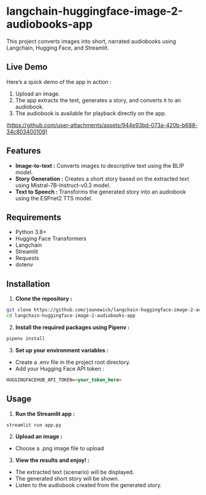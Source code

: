 # langchain-huggingface-image-2-audiobooks-app

This project converts images into short, narrated audiobooks using Langchain, Hugging Face, and Streamlit.

## Live Demo
Here’s a quick demo of the app in action :

1. Upload an image.
2. The app extracts the text, generates a story, and converts it to an audiobook.
3. The audiobook is available for playback directly on the app.

[(https://github.com/user-attachments/assets/944e93bd-073a-420b-b688-34c803400109)](https://github.com/user-attachments/assets/944e93bd-073a-420b-b688-34c803400109)

## Features
- **Image-to-text :** Converts images to descriptive text using the BLIP model.
- **Story Generation :** Creates a short story based on the extracted text using Mistral-7B-Instruct-v0.3 model.
- **Text to Speech :** Transforms the generated story into an audiobook using the ESPnet2 TTS model.

## Requirements
- Python 3.8+
- Hugging Face Transformers
- Langchain
- Streamlit
- Requests
- dotenv

## Installation
1. **Clone the repository :**
```bash
git clone https://github.com/jaunewick/langchain-huggingface-image-2-audiobooks-app.git
cd langchain-huggingface-image-2-audiobooks-app
```

2. **Install the required packages using Pipenv :**
```bash
pipenv install
```

3. **Set up your environment variables :**
- Create a .env file in the project root directory.
- Add your Hugging Face API token :
```md
HUGGINGFACEHUB_API_TOKEN=<your_token_here>
```

## Usage
1. **Run the Streamlit app :**
```bash
streamlit run app.py
```

2. **Upload an image :**

- Choose a .png image file to upload

3. **View the results and enjoy! :**
- The extracted text (scenario) will be displayed.
- The generated short story will be shown.
- Listen to the audiobook created from the generated story.
